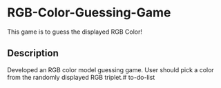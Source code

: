 # RGB-Color-Guessing-Game
 
This game is to guess the displayed RGB Color!

## Description

Developed an RGB color model guessing game. 
User should pick a color from the randomly displayed RGB triplet.# to-do-list
